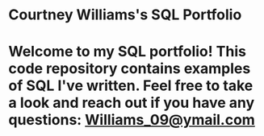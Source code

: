 # Courtney Williams's SQL Portfolio

# Welcome to my SQL portfolio! This code repository contains examples of SQL I've written. Feel free to take a look and reach out if you have any questions: Williams_09@ymail.com
